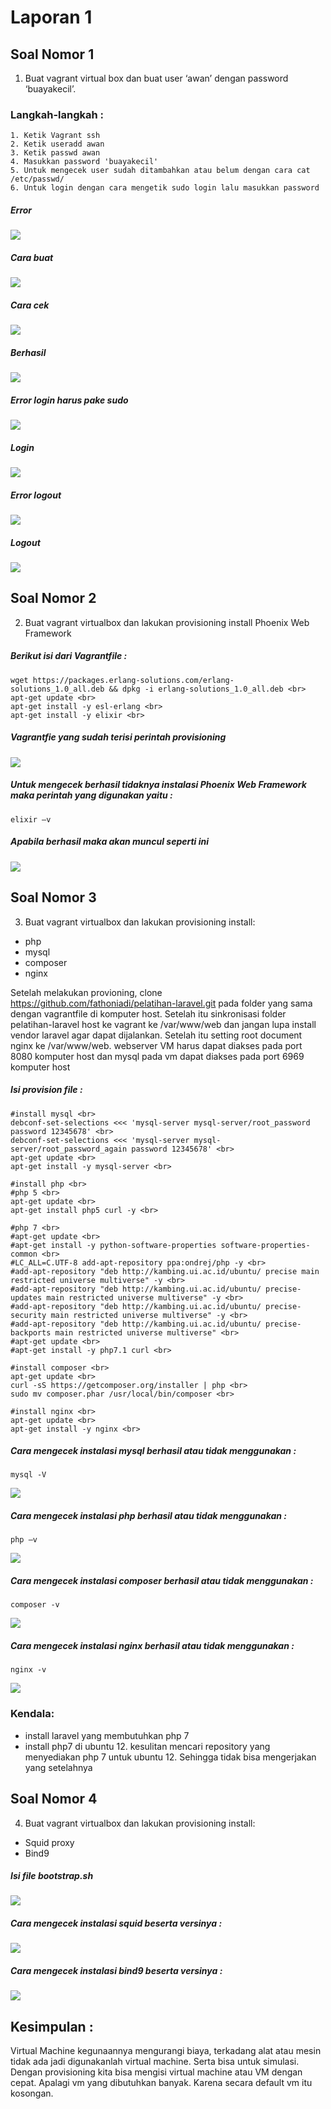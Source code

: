 # Laporan 1

## Soal Nomor 1
1. Buat vagrant virtual box dan buat user ‘awan’ dengan password ‘buayakecil’.

### Langkah-langkah :

	1. Ketik Vagrant ssh
	2. Ketik useradd awan
	3. Ketik passwd awan
	4. Masukkan password 'buayakecil'
	5. Untuk mengecek user sudah ditambahkan atau belum dengan cara cat /etc/passwd/
	6. Untuk login dengan cara mengetik sudo login lalu masukkan password

##### Error
![](/laporan-1-vagrant/images/1-error.png)


##### Cara buat

![](/laporan-1-vagrant/images/1-cara-buat.png)

##### Cara cek

![](/laporan-1-vagrant/images/1-cara-cek.png)


##### Berhasil

![](/laporan-1-vagrant/images/1-berhasil.png)

##### Error login harus pake sudo

![](/laporan-1-vagrant/images/1-error-login-harus-pake-sudo.png)

##### Login

![](/laporan-1-vagrant/images/1-login.png)

##### Error logout

![](/laporan-1-vagrant/images/1-error-logout.png)

##### Logout

![](/laporan-1-vagrant/images/1-logout.png)

## Soal Nomor 2
2. Buat vagrant virtualbox dan lakukan provisioning install Phoenix Web Framework

##### Berikut isi dari Vagrantfile :
	wget https://packages.erlang-solutions.com/erlang-solutions_1.0_all.deb && dpkg -i erlang-solutions_1.0_all.deb <br>
	apt-get update <br>
	apt-get install -y esl-erlang <br>
	apt-get install -y elixir <br>
	
##### Vagrantfie yang sudah terisi perintah provisioning

![](/laporan-1-vagrant/images/2-file-provision.png)

##### Untuk mengecek berhasil tidaknya instalasi Phoenix Web Framework maka perintah yang digunakan yaitu :
    elixir –v

##### Apabila berhasil maka akan muncul seperti ini

![](/laporan-1-vagrant/images/2-install-phoenix.png)

## Soal Nomor 3
3. Buat vagrant virtualbox dan lakukan provisioning install:
* php
* mysql
* composer
* nginx

Setelah melakukan provioning, clone https://github.com/fathoniadi/pelatihan-laravel.git pada folder yang sama dengan vagrantfile di komputer host. Setelah itu sinkronisasi folder pelatihan-laravel host ke vagrant ke /var/www/web dan jangan lupa install vendor laravel agar dapat dijalankan. Setelah itu setting root document nginx ke /var/www/web. webserver VM harus dapat diakses pada port 8080 komputer host dan mysql pada vm dapat diakses pada port 6969 komputer host

##### Isi provision file :
	#install mysql <br>
	debconf-set-selections <<< 'mysql-server mysql-server/root_password password 12345678' <br>
	debconf-set-selections <<< 'mysql-server mysql-server/root_password_again password 12345678' <br>
	apt-get update <br>
	apt-get install -y mysql-server <br>

	#install php <br>
	#php 5 <br>
	apt-get update <br>
	apt-get install php5 curl -y <br>

	#php 7 <br>
	#apt-get update <br>
	#apt-get install -y python-software-properties software-properties-common <br>
	#LC_ALL=C.UTF-8 add-apt-repository ppa:ondrej/php -y <br>
	#add-apt-repository "deb http://kambing.ui.ac.id/ubuntu/ precise main restricted universe multiverse" -y <br>
	#add-apt-repository "deb http://kambing.ui.ac.id/ubuntu/ precise-updates main restricted universe multiverse" -y <br>
	#add-apt-repository "deb http://kambing.ui.ac.id/ubuntu/ precise-security main restricted universe multiverse" -y <br>
	#add-apt-repository "deb http://kambing.ui.ac.id/ubuntu/ precise-backports main restricted universe multiverse" <br>
	#apt-get update <br>
	#apt-get install -y php7.1 curl <br>

	#install composer <br>
	apt-get update <br>
	curl -sS https://getcomposer.org/installer | php <br>
	sudo mv composer.phar /usr/local/bin/composer <br>

	#install nginx <br>
	apt-get update <br>
	apt-get install -y nginx <br>

##### Cara mengecek instalasi mysql berhasil atau tidak menggunakan :
    mysql -V

![](/laporan-1-vagrant/images/3-install-mysql.png)

##### Cara mengecek instalasi php berhasil atau tidak menggunakan :
	php –v

![](/laporan-1-vagrant/images/3-install-php.png)


##### Cara mengecek instalasi composer berhasil atau tidak menggunakan :
	composer -v

![](/laporan-1-vagrant/images/3-install-composer.png)

##### Cara mengecek instalasi nginx berhasil atau tidak menggunakan :
	nginx -v

![](/laporan-1-vagrant/images/3-install-nginx.png)


### Kendala:
* install laravel yang membutuhkan php 7 <br>
* install php7 di ubuntu 12. kesulitan mencari repository yang menyediakan php 7 untuk ubuntu 12. Sehingga tidak bisa mengerjakan yang setelahnya


## Soal Nomor 4 
4. Buat vagrant virtualbox dan lakukan provisioning install:
* Squid proxy <br>
* Bind9 <br>
	
##### Isi file bootstrap.sh
![](/laporan-1-vagrant/images/4-file-provision.png)

##### Cara mengecek instalasi squid beserta versinya :
![](/laporan-1-vagrant/images/4-squid.png)

##### Cara mengecek instalasi bind9 beserta versinya :
![](/laporan-1-vagrant/images/4-bind9.png)

## Kesimpulan :
Virtual Machine kegunaannya mengurangi biaya, terkadang alat atau mesin tidak ada jadi digunakanlah virtual machine. Serta bisa untuk simulasi.
Dengan provisioning kita bisa mengisi virtual machine atau VM dengan cepat. Apalagi vm yang dibutuhkan banyak. Karena secara default vm itu kosongan.
